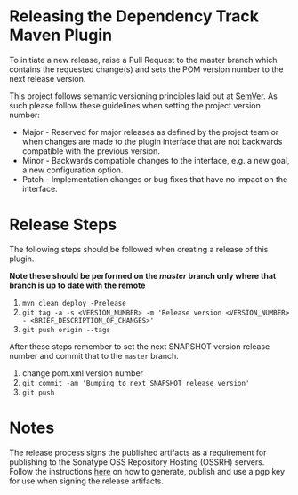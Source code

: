 # Releasing the Dependency Track Maven Plugin

To initiate a new release, raise a Pull Request to the master branch which contains the requested change(s) and sets the 
POM version number to the next release version.

This project follows semantic versioning principles laid out at [SemVer](https://semver.org/).  As such please follow 
these guidelines when setting the project version number:
* Major - Reserved for major releases as defined by the project team or when changes are made to the plugin interface 
that are not backwards compatible with the previous version.
* Minor - Backwards compatible changes to the interface, e.g. a new goal, a new configuration
option.
* Patch - Implementation changes or bug fixes that have no impact on the interface.  

# Release Steps

The following steps should be followed when creating a release of this plugin.

**Note these should be performed on the _master_ branch only where that branch is up to date with the remote**

1. `mvn clean deploy -Prelease`
2. `git tag -a -s <VERSION_NUMBER> -m 'Release version <VERSION_NUMBER> - <BRIEF_DESCRIPTION_OF_CHANGES>'`
3. `git push origin --tags`

After these steps remember to set the next SNAPSHOT version release number and commit that to the `master` branch.

1. change pom.xml version number
2. `git commit -am 'Bumping to next SNAPSHOT release version'`
3. `git push`

# Notes

The release process signs the published artifacts as a requirement for publishing to the Sonatype OSS Repository Hosting
(OSSRH) servers.  Follow the instructions [here](https://blog.sonatype.com/2010/01/how-to-generate-pgp-signatures-with-maven/) 
on how to generate, publish and use a pgp key for use when signing the release artifacts.  
